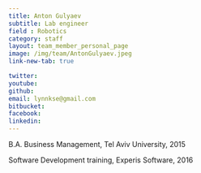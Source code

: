 ```yaml
---
title: Anton Gulyaev
subtitle: Lab engineer
field : Robotics
category: staff
layout: team_member_personal_page
image: /img/team/AntonGulyaev.jpeg
link-new-tab: true

twitter: 
youtube: 
github: 
email: lynnkse@gmail.com
bitbucket: 
facebook: 
linkedin: 
---
```


B.A. Business Management, Tel Aviv University, 2015

Software Development training, Experis Software, 2016
